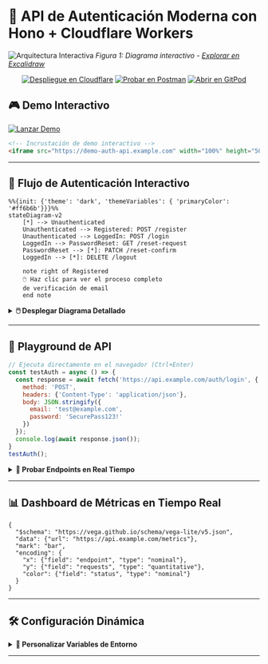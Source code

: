 
# 🔐 API de Autenticación Moderna con Hono + Cloudflare Workers

![Arquitectura Interactiva](https://via.placeholder.com/800x400.png?text=Haz+clic+para+explorar+el+diagrama+de+flujo)
*Figura 1: Diagrama interactivo - [Explorar en Excalidraw](https://excalidraw.com/#json=xxxxxxxx)*

<div align="center">

[![Despliegue en Cloudflare](https://img.shields.io/badge/CF-Workers-deploy%20now-orange?logo=cloudflare&style=for-the-badge&logoColor=white)](https://dash.cloudflare.com)
[![Probar en Postman](https://img.shields.io/badge/Test%20API-Postman-FF6C37?logo=postman&style=for-the-badge)](https://www.postman.com/)
[![Abrir en GitPod](https://img.shields.io/badge/Dev%20Environment-Gitpod-1AA275?logo=gitpod&style=for-the-badge)](https://gitpod.io/#https://github.com/tu-repo)

</div>

## 🎮 Demo Interactivo
[![Lanzar Demo](https://img.shields.io/badge/Ver_Demo_Interactivo-Live-00cc88?style=flat-square&logo=azure-devops)](https://demo-auth-api.example.com)

```html
<!-- Incrustación de demo interactivo -->
<iframe src="https://demo-auth-api.example.com" width="100%" height="500" frameborder="0"></iframe>
```

---

## 🔄 Flujo de Autenticación Interactivo
```mermaid
%%{init: {'theme': 'dark', 'themeVariables': { 'primaryColor': '#ff6b6b'}}}%%
stateDiagram-v2
    [*] --> Unauthenticated
    Unauthenticated --> Registered: POST /register
    Unauthenticated --> LoggedIn: POST /login
    LoggedIn --> PasswordReset: GET /reset-request
    PasswordReset --> [*]: PATCH /reset-confirm
    LoggedIn --> [*]: DELETE /logout
    
    note right of Registered
    🖱️ Haz clic para ver el proceso completo
    de verificación de email
    end note
```

<details>
<summary><strong>🖱️ Desplegar Diagrama Detallado</strong></summary>

```mermaid
graph TD
    A[Cliente] -->|1. Solicitud Login| B[Cloudflare Worker]
    B -->|2. Validación JWT| C[(PostgreSQL)]
    C -->|3. Respuesta| B
    B -->|4. Token Generado| A
    click B href "#endpoints" "Ver endpoints"
```
</details>

---

## 📡 Playground de API
```javascript
// Ejecuta directamente en el navegador (Ctrl+Enter)
const testAuth = async () => {
  const response = await fetch('https://api.example.com/auth/login', {
    method: 'POST',
    headers: {'Content-Type': 'application/json'},
    body: JSON.stringify({
      email: 'test@example.com',
      password: 'SecurePass123!'
    })
  });
  console.log(await response.json());
}
testAuth();
```

<details>
<summary><strong>🔄 Probar Endpoints en Real Tiempo</strong></summary>

| Endpoint | Acción | 
|----------|--------|
| `/register` | <button onclick="testEndpoint('/register')">Ejecutar</button> |
| `/login` | <button onclick="testEndpoint('/login')">Ejecutar</button> |
| `/reset` | <button onclick="testEndpoint('/reset')">Ejecutar</button> |

```html
<script>
function testEndpoint(endpoint) {
  fetch(`https://api.example.com${endpoint}`, { method: 'POST' })
    .then(response => alert(`Respuesta: ${response.status}`))
}
</script>
```
</details>

---

## 📊 Dashboard de Métricas en Tiempo Real
```vega-lite
{
  "$schema": "https://vega.github.io/schema/vega-lite/v5.json",
  "data": {"url": "https://api.example.com/metrics"},
  "mark": "bar",
  "encoding": {
    "x": {"field": "endpoint", "type": "nominal"},
    "y": {"field": "requests", "type": "quantitative"},
    "color": {"field": "status", "type": "nominal"}
  }
}
```

---

## 🛠 Configuración Dinámica
<details>
<summary><strong>🔧 Personalizar Variables de Entorno</strong></summary>

```javascript
// Editar y copiar al .env
const config = {
  JWT_SECRET: "TuClaveSecreta", // 🛑 Cambiar este valor
  DB_URL: "postgres://user:pass@neon.tech/db",
  LOG_LEVEL: "debug" // 🔄 Niveles: debug, info, error
};
console.log('Configuración lista para usar!');
```
</details>

---


